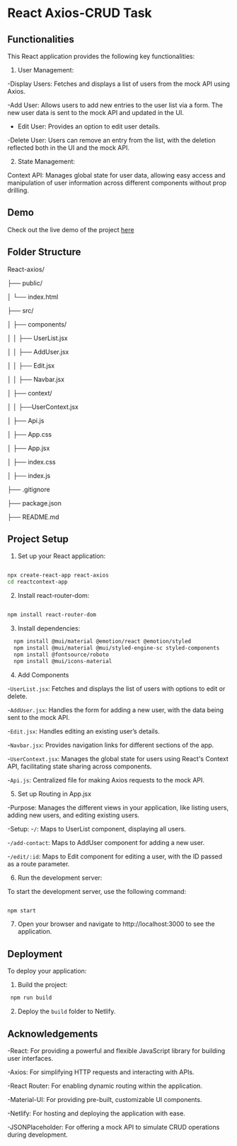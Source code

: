 # React Axios-CRUD Task

## Functionalities

This React application provides the following key functionalities:

1. User Management:

-Display Users: Fetches and displays a list of users from the mock API using Axios.

-Add User: Allows users to add new entries to the user list via a form. The new user data is sent to the mock API and updated in the UI.

- Edit User: Provides an option to edit  user details.
  
-Delete User: Users can remove an entry from the list, with the deletion reflected both in the UI and the mock API.

2. State Management:

Context API: Manages global state for user data, allowing easy access and manipulation of user information across different components without prop drilling.

## Demo
Check out the live demo of the project [here](https://vibhooshana-axios-crud.netlify.app/)

## Folder Structure

React-axios/

├── public/

│   └── index.html

├── src/

│   ├── components/

│   │   ├── UserList.jsx

│   │   ├── AddUser.jsx

│   │   ├── Edit.jsx

│   │   ├── Navbar.jsx

│   ├── context/

│   │   ├──UserContext.jsx

│   ├── Api.js

│   ├── App.css

│   ├── App.jsx

│   ├── index.css

│   ├── index.js

├── .gitignore

├── package.json

├── README.md


## Project Setup

1. Set up your React application:

```bash

npx create-react-app react-axios
cd reactcontext-app

```
2. Install react-router-dom:

```bash

npm install react-router-dom

```
3. Install dependencies:
   
```bash
  npm install @mui/material @emotion/react @emotion/styled
  npm install @mui/material @mui/styled-engine-sc styled-components
  npm install @fontsource/roboto
  npm install @mui/icons-material
```

4. Add Components

-`UserList.jsx`: Fetches and displays the list of users with options to edit or delete.

-`AddUser.jsx`: Handles the form for adding a new user, with the data being sent to the mock API.

-`Edit.jsx`: Handles editing an existing user’s details.

-`Navbar.jsx`: Provides navigation links for different sections of the app.

-`UserContext.jsx`: Manages the global state for users using React's Context API, facilitating state sharing across components.

-`Api.js`: Centralized file for making Axios requests to the mock API.
  

5. Set up Routing in App.jsx
   
-Purpose: Manages the different views in your application, like listing users, adding new users, and editing existing users.

-Setup:
-`/`: Maps to UserList component, displaying all users.

-`/add-contact`: Maps to AddUser component for adding a new user.

-`/edit/:id`: Maps to Edit component for editing a user, with the ID passed as a route parameter.

6. Run the development server:

To start the development server, use the following command:

```bash

npm start

```
  
7. Open your browser and navigate to http://localhost:3000 to see the application.

## Deployment

To deploy your application:

1. Build the project:

```bash
 npm run build

```

2. Deploy the `build` folder to Netlify.

## Acknowledgements

-React: For providing a powerful and flexible JavaScript library for building user interfaces.

-Axios: For simplifying HTTP requests and interacting with APIs.

-React Router: For enabling dynamic routing within the application.

-Material-UI: For providing pre-built, customizable UI components.

-Netlify: For hosting and deploying the application with ease.

-JSONPlaceholder: For offering a mock API to simulate CRUD operations during development.

